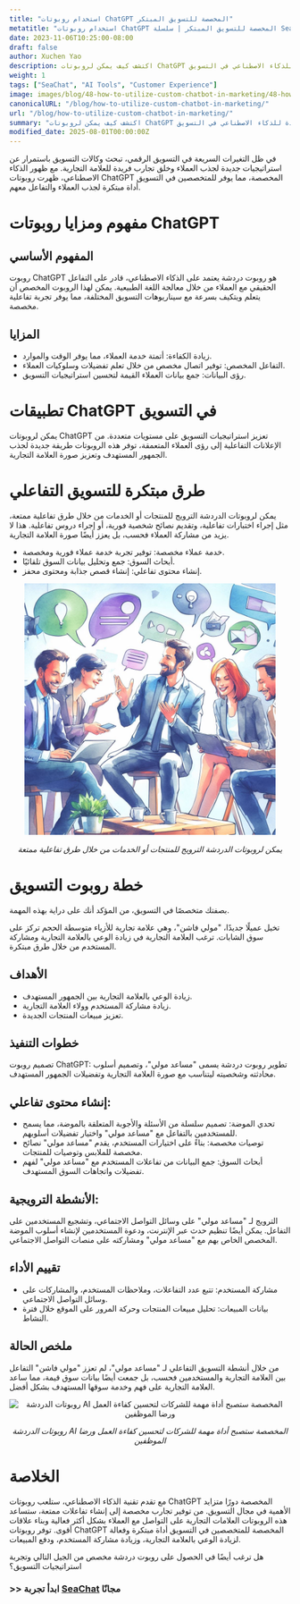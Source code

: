 ```yaml
---
title: "استخدام روبوتات ChatGPT المخصصة للتسويق المبتكر"
metatitle: "استخدام روبوتات ChatGPT المخصصة للتسويق المبتكر | سلسلة SeaChat من الجيل التالي"
date: 2023-11-06T10:25:00-08:00
draft: false
author: Xuchen Yao
description: اكتشف كيف يمكن لروبوتات ChatGPT المخصصة أن تضخ حيوية جديدة في الأنشطة التسويقية. من التفاعل المبتكر إلى تعزيز صورة العلامة التجارية، يكشف هذا المقال عن الإمكانات اللامحدودة للذكاء الاصطناعي في التسويق.
weight: 1
tags: ["SeaChat", "AI Tools", "Customer Experience"]
image: images/blog/48-how-to-utilize-custom-chatbot-in-marketing/48-how-to-utilize-custom-chatbot-in-marketing.png
canonicalURL: "/blog/how-to-utilize-custom-chatbot-in-marketing/"
url: "/blog/how-to-utilize-custom-chatbot-in-marketing/"
summary: "اكتشف كيف يمكن لروبوتات ChatGPT المخصصة أن تضخ حيوية جديدة في الأنشطة التسويقية. من التفاعل المبتكر إلى تعزيز صورة العلامة التجارية، يكشف هذا المقال عن الإمكانات اللامحدودة للذكاء الاصطناعي في التسويق."
modified_date: 2025-08-01T00:00:00Z
---
```


في ظل التغيرات السريعة في التسويق الرقمي، تبحث وكالات التسويق باستمرار عن استراتيجيات جديدة لجذب العملاء وخلق تجارب فريدة للعلامة التجارية. مع ظهور الذكاء الاصطناعي، ظهرت روبوتات ChatGPT المخصصة، مما يوفر للمتخصصين في التسويق أداة مبتكرة لجذب العملاء والتفاعل معهم.

# مفهوم ومزايا روبوتات ChatGPT

## المفهوم الأساسي
روبوت ChatGPT هو روبوت دردشة يعتمد على الذكاء الاصطناعي، قادر على التفاعل الحقيقي مع العملاء من خلال معالجة اللغة الطبيعية. يمكن لهذا الروبوت المخصص أن يتعلم ويتكيف بسرعة مع سيناريوهات التسويق المختلفة، مما يوفر تجربة تفاعلية مخصصة.

## المزايا
- زيادة الكفاءة: أتمتة خدمة العملاء، مما يوفر الوقت والموارد.
- التفاعل المخصص: توفير اتصال مخصص من خلال تعلم تفضيلات وسلوكيات العملاء.
- رؤى البيانات: جمع بيانات العملاء القيمة لتحسين استراتيجيات التسويق.

# تطبيقات ChatGPT في التسويق
يمكن لروبوتات ChatGPT تعزيز استراتيجيات التسويق على مستويات متعددة. من الإعلانات التفاعلية إلى رؤى العملاء المتعمقة، توفر هذه الروبوتات طريقة جديدة لجذب الجمهور المستهدف وتعزيز صورة العلامة التجارية.

# طرق مبتكرة للتسويق التفاعلي
يمكن لروبوتات الدردشة الترويج للمنتجات أو الخدمات من خلال طرق تفاعلية ممتعة، مثل إجراء اختبارات تفاعلية، وتقديم نصائح شخصية فورية، أو إجراء دروس تفاعلية. هذا لا يزيد من مشاركة العملاء فحسب، بل يعزز أيضًا صورة العلامة التجارية.

- خدمة عملاء مخصصة: توفير تجربة خدمة عملاء فورية ومخصصة.
- أبحاث السوق: جمع وتحليل بيانات السوق تلقائيًا.
- إنشاء محتوى تفاعلي: إنشاء قصص جذابة ومحتوى محفز.

<center>
<img height="450px" src="/images/blog/48-how-to-utilize-custom-chatbot-in-marketing/1-use-custom-chatbot-for-marketing.jpeg" alt="يمكن لروبوتات الدردشة الترويج للمنتجات أو الخدمات من خلال طرق تفاعلية ممتعة"/>

*يمكن لروبوتات الدردشة الترويج للمنتجات أو الخدمات من خلال طرق تفاعلية ممتعة*
</center>

# خطة روبوت التسويق

بصفتك متخصصًا في التسويق، من المؤكد أنك على دراية بهذه المهمة.

تخيل عميلًا جديدًا، "مولي فاشن"، وهي علامة تجارية للأزياء متوسطة الحجم تركز على سوق الشابات. ترغب العلامة التجارية في زيادة الوعي بالعلامة التجارية ومشاركة المستخدم من خلال طرق مبتكرة.

## الأهداف
- زيادة الوعي بالعلامة التجارية بين الجمهور المستهدف.
- زيادة مشاركة المستخدم وولاء العلامة التجارية.
- تعزيز مبيعات المنتجات الجديدة.

## خطوات التنفيذ
تصميم روبوت ChatGPT: تطوير روبوت دردشة يسمى "مساعد مولي"، وتصميم أسلوب محادثته وشخصيته ليتناسب مع صورة العلامة التجارية وتفضيلات الجمهور المستهدف.

## إنشاء محتوى تفاعلي:
- تحدي الموضة: تصميم سلسلة من الأسئلة والأجوبة المتعلقة بالموضة، مما يسمح للمستخدمين بالتفاعل مع "مساعد مولي" واختيار تفضيلات أسلوبهم.
- توصيات مخصصة: بناءً على اختيارات المستخدم، يقدم "مساعد مولي" نصائح مخصصة للملابس وتوصيات للمنتجات.
- أبحاث السوق: جمع البيانات من تفاعلات المستخدم مع "مساعد مولي" لفهم تفضيلات واتجاهات السوق المستهدف.

## الأنشطة الترويجية:
الترويج لـ "مساعد مولي" على وسائل التواصل الاجتماعي، وتشجيع المستخدمين على التفاعل. يمكن أيضًا تنظيم حدث عبر الإنترنت، ودعوة المستخدمين لإنشاء أسلوب الموضة المخصص الخاص بهم مع "مساعد مولي" ومشاركته على منصات التواصل الاجتماعي.

## تقييم الأداء
- مشاركة المستخدم: تتبع عدد التفاعلات، وملاحظات المستخدم، والمشاركات على وسائل التواصل الاجتماعي.
- بيانات المبيعات: تحليل مبيعات المنتجات وحركة المرور على الموقع خلال فترة النشاط.

## ملخص الحالة
من خلال أنشطة التسويق التفاعلي لـ "مساعد مولي"، لم تعزز "مولي فاشن" التفاعل بين العلامة التجارية والمستخدمين فحسب، بل جمعت أيضًا بيانات سوق قيمة، مما ساعد العلامة التجارية على فهم وخدمة سوقها المستهدف بشكل أفضل.

<center>
<img height="450px" src="/images/blog/48-how-to-utilize-custom-chatbot-in-marketing/2-custom-chatbot-for-new-marketing-strategyy.jpeg" alt="روبوتات الدردشة AI المخصصة ستصبح أداة مهمة للشركات لتحسين كفاءة العمل ورضا الموظفين"/>

*روبوتات الدردشة AI المخصصة ستصبح أداة مهمة للشركات لتحسين كفاءة العمل ورضا الموظفين*
</center>

# الخلاصة
مع تقدم تقنية الذكاء الاصطناعي، ستلعب روبوتات ChatGPT المخصصة دورًا متزايد الأهمية في مجال التسويق. من توفير تجارب مخصصة إلى إنشاء تفاعلات ممتعة، ستساعد هذه الروبوتات العلامات التجارية على التواصل مع العملاء بشكل أكثر فعالية وبناء علاقات أقوى. توفر روبوتات ChatGPT المخصصة للمتخصصين في التسويق أداة مبتكرة وفعالة لزيادة الوعي بالعلامة التجارية، وزيادة مشاركة المستخدم، ودفع المبيعات.

هل ترغب أيضًا في الحصول على روبوت دردشة مخصص من الجيل التالي وتجربة استراتيجيات التسويق؟

### >> ابدأ تجربة [SeaChat](https://chat.seasalt.ai/?utm_source=blog) مجانًا